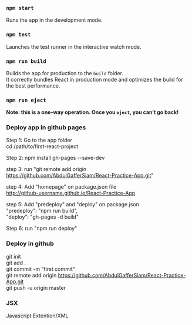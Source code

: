 ### `npm start`

Runs the app in the development mode.

### `npm test`

Launches the test runner in the interactive watch mode.

### `npm run build`

Builds the app for production to the `build` folder.<br />
It correctly bundles React in production mode and optimizes the build for the best performance.


### `npm run eject`

**Note: this is a one-way operation. Once you `eject`, you can’t go back!**

### Deploy app in github pages
Step 1: Go to the app folder <br />
    cd /path/to/first-react-project 

Step 2: npm install gh-pages --save-dev 

step 3: run "git remote add origin https://github.com/AbdulGafferSiam/React-Practice-App.git"

step 4: Add "homepage" on package.json file<br />
    http://github-username.github.io/React-Practice-App

step 5: Add "predeploy" and "deploy" on package.json <br />
    "predeploy": "npm run build", <br />
    "deploy": "gh-pages -d build"

Step 6: run "npm run deploy" 

### Deploy in github
git init<br />
git add . <br />
git commit -m "first commit" <br />
git remote add origin https://github.com/AbdulGafferSiam/React-Practice-App.git <br />
git push -u origin master

### JSX
Javascript Extention/XML

